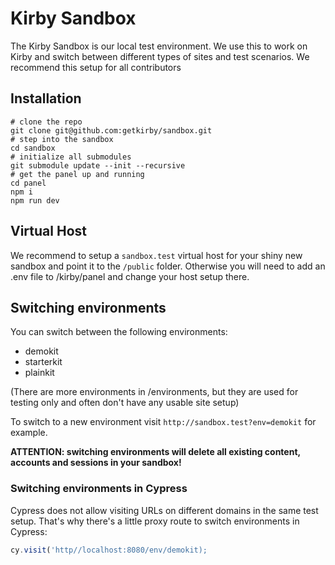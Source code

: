 # Kirby Sandbox

The Kirby Sandbox is our local test environment. We use this to work on Kirby and switch between different types of sites and test scenarios. We recommend this setup for all contributors

## Installation

```console
# clone the repo
git clone git@github.com:getkirby/sandbox.git
# step into the sandbox
cd sandbox
# initialize all submodules
git submodule update --init --recursive
# get the panel up and running
cd panel
npm i
npm run dev
```

## Virtual Host

We recommend to setup a `sandbox.test` virtual host for your shiny new sandbox and point it to the `/public` folder. Otherwise you will need to add an .env file to /kirby/panel and change your host setup there.

## Switching environments

You can switch between the following environments:

- demokit
- starterkit
- plainkit

(There are more environments in /environments, but they are used for testing only and often don't have any usable site setup)

To switch to a new environment visit `http://sandbox.test?env=demokit` for example.

**ATTENTION: switching environments will delete all existing content, accounts and sessions in your sandbox!**

### Switching environments in Cypress

Cypress does not allow visiting URLs on different domains in the same test setup. That's why there's a little proxy route to switch environments in Cypress:

```js
cy.visit('http//localhost:8080/env/demokit);
```
